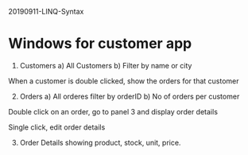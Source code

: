 20190911-LINQ-Syntax

# Windows for customer app
1) Customers
	a) All Customers
	b) Filter by name or city

When a customer is double clicked, show the orders for that customer



2) Orders
	a) All orderes
		filter by orderID
	b) No of orders per customer

Double click on an order, go to panel 3 and display order details

Single click, edit order details

3) Order Details showing product, stock, unit, price.